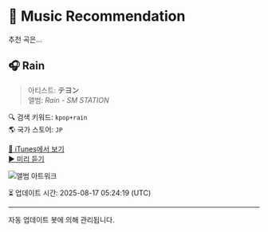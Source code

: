
# 🎵 Music Recommendation

추천 곡은...

## 🎧 Rain  
> 아티스트: **テヨン**  
> 앨범: _Rain - SM STATION_  

🔍 검색 키워드: `kpop+rain`  
🌎 국가 스토어: `JP`

[🔗 iTunes에서 보기](https://music.apple.com/jp/album/rain/1080295545?i=1080296146&uo=4)  
[▶️ 미리 듣기](https://audio-ssl.itunes.apple.com/itunes-assets/AudioPreview115/v4/58/6e/96/586e9676-0a86-9374-44d2-6e290ce589c4/mzaf_8657459177787297495.plus.aac.p.m4a)

![앨범 아트워크](https://is1-ssl.mzstatic.com/image/thumb/Music124/v4/b7/19/25/b7192532-3aaf-135a-50be-154718cafadc/dj.axrvzqrv.jpg/100x100bb.jpg)

⏳ 업데이트 시간: 2025-08-17 05:24:19 (UTC)

---
자동 업데이트 봇에 의해 관리됩니다.
